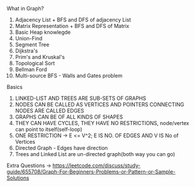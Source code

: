 What in Graph?

1. Adjacency List + BFS and DFS of adjacency List
2. Matrix Representation + BFS and DFS of Matrix
3. Basic Heap knowlegde
4. Union-Find
5. Segment Tree
6. Dijkstra's
7. Prim's and Kruskal's
8. Topological Sort
9. Bellman Ford
10. Multi-source BFS - Walls and Gates problem

Basics

1. LINKED-LIST AND TREES ARE SUB-SETS OF GRAPHS
2. NODES CAN BE CALLED AS VERTICES AND POINTERS CONNECTING NODES ARE CALLED EDGES
3. GRAPHS CAN BE OF ALL KINDS OF SHAPES
4. THEY CAN HAVE CYCLES, THEY HAVE NO RESTRICTIONS, node/vertex can point to itself(self-loop)
5. ONE RESTRICTION -> E <= V^2; E IS NO. OF EDGES AND V IS No of Vertices
6. Directed Graph - Edges have direction
7. Trees and Linked List are un-directed graph(both way you can go)

Extra Questions -> https://leetcode.com/discuss/study-guide/655708/Graph-For-Beginners-Problems-or-Pattern-or-Sample-Solutions
